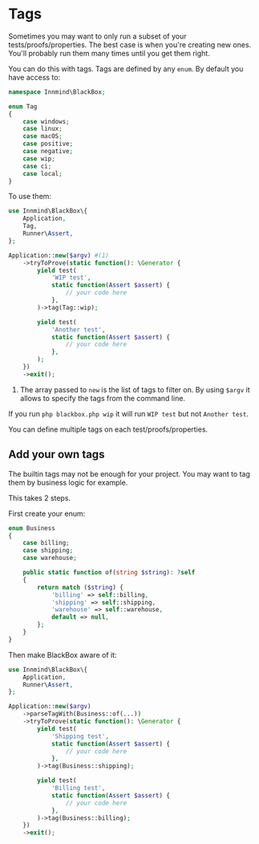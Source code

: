 # Tags

Sometimes you may want to only run a subset of your tests/proofs/properties. The best case is when you're creating new ones. You'll probably run them many times until you get them right.

You can do this with tags. Tags are defined by any `enum`. By default you have access to:

```php
namespace Innmind\BlackBox;

enum Tag
{
    case windows;
    case linux;
    case macOS;
    case positive;
    case negative;
    case wip;
    case ci;
    case local;
}
```

To use them:

```php title="blackbox.php"
use Innmind\BlackBox\{
    Application,
    Tag,
    Runner\Assert,
};

Application::new($argv) #(1)
    ->tryToProve(static function(): \Generator {
        yield test(
            'WIP test',
            static function(Assert $assert) {
                // your code here
            },
        )->tag(Tag::wip);

        yield test(
            'Another test',
            static function(Assert $assert) {
                // your code here
            },
        );
    })
    ->exit();
```

1. The array passed to `new` is the list of tags to filter on. By using `$argv` it allows to specify the tags from the command line.

If you run `php blackbox.php wip` it will run `WIP test` but not `Another test`.

You can define multiple tags on each test/proofs/properties.

## Add your own tags

The builtin tags may not be enough for your project. You may want to tag them by business logic for example.

This takes 2 steps.

First create your enum:

```php title="Business.php"
enum Business
{
    case billing;
    case shipping;
    case warehouse;

    public static function of(string $string): ?self
    {
        return match ($string) {
            'billing' => self::billing,
            'shipping' => self::shipping,
            'warehouse' => self::warehouse,
            default => null,
        };
    }
}
```

Then make BlackBox aware of it:

```php title="blackbox.php"
use Innmind\BlackBox\{
    Application,
    Runner\Assert,
};

Application::new($argv)
    ->parseTagWith(Business::of(...))
    ->tryToProve(static function(): \Generator {
        yield test(
            'Shipping test',
            static function(Assert $assert) {
                // your code here
            },
        )->tag(Business::shipping);

        yield test(
            'Billing test',
            static function(Assert $assert) {
                // your code here
            },
        )->tag(Business::billing);
    })
    ->exit();
```
